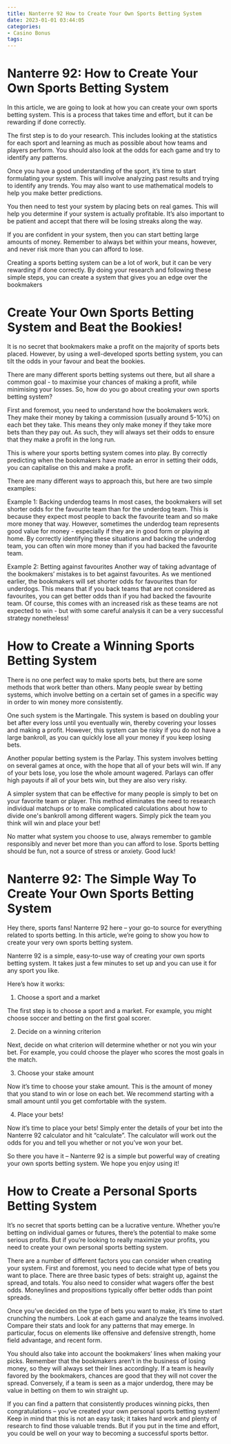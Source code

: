 ```yaml
---
title: Nanterre 92 How to Create Your Own Sports Betting System 
date: 2023-01-01 03:44:05
categories:
- Casino Bonus
tags:
---
```



#  Nanterre 92: How to Create Your Own Sports Betting System 

In this article, we are going to look at how you can create your own sports betting system. This is a process that takes time and effort, but it can be rewarding if done correctly.

The first step is to do your research. This includes looking at the statistics for each sport and learning as much as possible about how teams and players perform. You should also look at the odds for each game and try to identify any patterns.

Once you have a good understanding of the sport, it’s time to start formulating your system. This will involve analyzing past results and trying to identify any trends. You may also want to use mathematical models to help you make better predictions.

You then need to test your system by placing bets on real games. This will help you determine if your system is actually profitable. It’s also important to be patient and accept that there will be losing streaks along the way.

If you are confident in your system, then you can start betting large amounts of money. Remember to always bet within your means, however, and never risk more than you can afford to lose.

Creating a sports betting system can be a lot of work, but it can be very rewarding if done correctly. By doing your research and following these simple steps, you can create a system that gives you an edge over the bookmakers

# Create Your Own Sports Betting System and Beat the Bookies!

It is no secret that bookmakers make a profit on the majority of sports bets placed. However, by using a well-developed sports betting system, you can tilt the odds in your favour and beat the bookies.

There are many different sports betting systems out there, but all share a common goal - to maximise your chances of making a profit, while minimising your losses. So, how do you go about creating your own sports betting system?

First and foremost, you need to understand how the bookmakers work. They make their money by taking a commission (usually around 5-10%) on each bet they take. This means they only make money if they take more bets than they pay out. As such, they will always set their odds to ensure that they make a profit in the long run.

This is where your sports betting system comes into play. By correctly predicting when the bookmakers have made an error in setting their odds, you can capitalise on this and make a profit.

There are many different ways to approach this, but here are two simple examples:

Example 1: Backing underdog teams In most cases, the bookmakers will set shorter odds for the favourite team than for the underdog team. This is because they expect most people to back the favourite team and so make more money that way. However, sometimes the underdog team represents good value for money - especially if they are in good form or playing at home. By correctly identifying these situations and backing the underdog team, you can often win more money than if you had backed the favourite team.

Example 2: Betting against favourites Another way of taking advantage of the bookmakers’ mistakes is to bet against favourites. As we mentioned earlier, the bookmakers will set shorter odds for favourites than for underdogs. This means that if you back teams that are not considered as favourites, you can get better odds than if you had backed the favourite team. Of course, this comes with an increased risk as these teams are not expected to win - but with some careful analysis it can be a very successful strategy nonetheless!

# How to Create a Winning Sports Betting System

There is no one perfect way to make sports bets, but there are some methods that work better than others. Many people swear by betting systems, which involve betting on a certain set of games in a specific way in order to win money more consistently.

One such system is the Martingale. This system is based on doubling your bet after every loss until you eventually win, thereby covering your losses and making a profit. However, this system can be risky if you do not have a large bankroll, as you can quickly lose all your money if you keep losing bets.

Another popular betting system is the Parlay. This system involves betting on several games at once, with the hope that all of your bets will win. If any of your bets lose, you lose the whole amount wagered. Parlays can offer high payouts if all of your bets win, but they are also very risky.

A simpler system that can be effective for many people is simply to bet on your favorite team or player. This method eliminates the need to research individual matchups or to make complicated calculations about how to divide one's bankroll among different wagers. Simply pick the team you think will win and place your bet!

No matter what system you choose to use, always remember to gamble responsibly and never bet more than you can afford to lose. Sports betting should be fun, not a source of stress or anxiety. Good luck!

# Nanterre 92: The Simple Way To Create Your Own Sports Betting System

Hey there, sports fans! Nanterre 92 here – your go-to source for everything related to sports betting. In this article, we’re going to show you how to create your very own sports betting system.

Nanterre 92 is a simple, easy-to-use way of creating your own sports betting system. It takes just a few minutes to set up and you can use it for any sport you like.

Here’s how it works:

1. Choose a sport and a market

The first step is to choose a sport and a market. For example, you might choose soccer and betting on the first goal scorer.

2. Decide on a winning criterion

Next, decide on what criterion will determine whether or not you win your bet. For example, you could choose the player who scores the most goals in the match.

3. Choose your stake amount

Now it’s time to choose your stake amount. This is the amount of money that you stand to win or lose on each bet. We recommend starting with a small amount until you get comfortable with the system.

4. Place your bets!

Now it’s time to place your bets! Simply enter the details of your bet into the Nanterre 92 calculator and hit “calculate”. The calculator will work out the odds for you and tell you whether or not you’ve won your bet.

 So there you have it – Nanterre 92 is a simple but powerful way of creating your own sports betting system. We hope you enjoy using it!

# How to Create a Personal Sports Betting System

It’s no secret that sports betting can be a lucrative venture. Whether you’re betting on individual games or futures, there’s the potential to make some serious profits. But if you’re looking to really maximize your profits, you need to create your own personal sports betting system.

There are a number of different factors you can consider when creating your system. First and foremost, you need to decide what type of bets you want to place. There are three basic types of bets: straight up, against the spread, and totals. You also need to consider what wagers offer the best odds. Moneylines and propositions typically offer better odds than point spreads.

Once you’ve decided on the type of bets you want to make, it’s time to start crunching the numbers. Look at each game and analyze the teams involved. Compare their stats and look for any patterns that may emerge. In particular, focus on elements like offensive and defensive strength, home field advantage, and recent form.

You should also take into account the bookmakers’ lines when making your picks. Remember that the bookmakers aren’t in the business of losing money, so they will always set their lines accordingly. If a team is heavily favored by the bookmakers, chances are good that they will not cover the spread. Conversely, if a team is seen as a major underdog, there may be value in betting on them to win straight up.

If you can find a pattern that consistently produces winning picks, then congratulations – you’ve created your own personal sports betting system! Keep in mind that this is not an easy task; it takes hard work and plenty of research to find those valuable trends. But if you put in the time and effort, you could be well on your way to becoming a successful sports bettor.